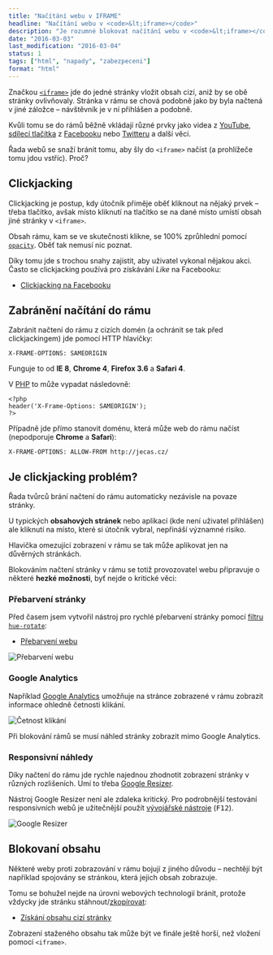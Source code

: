 ```yaml
---
title: "Načítání webu v IFRAME"
headline: "Načítání webu v <code>&lt;iframe></code>"
description: "Je rozumné blokovat načítání webu v <code>&lt;iframe></code>? Jaká jsou risika a výhody."
date: "2016-03-03"
last_modification: "2016-03-04"
status: 1
tags: ["html", "napady", "zabezpeceni"]
format: "html"
---
```


<p>Značkou <a href="/ramy#iframe"><code>&lt;iframe></code></a> jde do jedné stránky vložit obsah cizí, aniž by se obě stránky ovlivňovaly. Stránka v rámu se chová podobně jako by byla načtená v jiné záložce – návštěvník je v ní přihlášen a podobně.</p>

<p>Kvůli tomu se do rámů běžně vkládají různé prvky jako videa z <a href="/youtube">YouTube</a>, <a href="/sdileci-tlacitka">sdílecí tlačítka</a> z <a href="/facebook">Facebooku</a> nebo <a href="/twitter">Twitteru</a> a další věci.</p>

<p>Řada webů se snaží bránit tomu, aby šly do <code>&lt;iframe></code> načíst (a prohlížeče tomu jdou vstříc). Proč?</p>


<h2 id="clickjacking">Clickjacking</h2>

<p>Clickjacking je postup, kdy útočník přiměje oběť kliknout na nějaký prvek – třeba tlačítko, avšak místo kliknutí na tlačítko se na dané místo umístí obsah jiné stránky v <code>&lt;iframe></code>.</p>

<p>Obsah rámu, kam se ve skutečnosti klikne, se 100% zprůhlední pomocí <a href="/opacity"><code>opacity</code></a>. Oběť tak nemusí nic poznat.</p>

<p>Díky tomu jde s trochou snahy zajistit, aby uživatel vykonal nějakou akci. Často se clickjacking používá pro získávání <i>Like</i> na Facebooku:</p>

<div class="internal-content">
  <ul>
    <li><a href="/clickjacking">Clickjacking na Facebooku</a></li>
  </ul>
</div>




<h2 id="zabraneni">Zabránění načítání do rámu</h2>

<p>Zabránit načtení do rámu z cizích domén (a ochránit se tak před clickjackingem) jde pomocí HTTP hlavičky:</p>

<pre><code>X-FRAME-OPTIONS: SAMEORIGIN</code></pre>

<p>Funguje to od <b>IE 8</b>, <b>Chrome 4</b>, <b>Firefox 3.6</b> a <b>Safari 4</b>.</p>



<p>V <a href="/php">PHP</a> to může vypadat následovně:</p>

<pre><code>&lt;?php
header('X-Frame-Options: SAMEORIGIN');
?></code></pre>




<p>Případně jde přímo stanovit doménu, která může web do rámu načíst (nepodporuje <b>Chrome</b> a <b>Safari</b>):</p>

<pre><code>X-FRAME-OPTIONS: ALLOW-FROM http://jecas.cz/</code></pre>




<h2 id="problem">Je clickjacking problém?</h2>


<p>Řada tvůrců brání načtení do rámu automaticky nezávisle na povaze stránky.</p>

<p>U typických <b>obsahových stránek</b> nebo aplikací (kde není uživatel přihlášen) ale kliknutí na místo, které si útočník vybral, nepřináší významné risiko.</p>

<p>Hlavička omezující zobrazení v rámu se tak může aplikovat jen na důvěrných stránkách.</p>

<p>Blokováním načtení stránky v rámu se totiž provozovatel webu připravuje o některé <b>hezké možnosti</b>, byť nejde o kritické věci:</p>





<h3 id="prebarveni">Přebarvení stránky</h3>

<p>Před časem jsem vytvořil nástroj pro rychlé přebarvení stránky pomocí <a href="/filter#hue-rotate">filtru <code>hue-rotate</code></a>:</p>

<div class="external-content">
  <ul>
    <li><a href="https://kod.djpw.cz/jgub-">Přebarvení webu</a></li>
  </ul>
</div>


<p><img src="/files/nacitani-webu-iframe/prebarveni.png" alt="Přebarvení webu" class="border"></p>



























<h3 id="ga">Google Analytics</h3>

<p>Například <a href="/ga">Google Analytics</a> umožňuje na stránce zobrazené v rámu zobrazit informace ohledně četnosti klikání.</p>

<p><img src="/files/nacitani-webu-iframe/cetnost-kliku.png" alt="Četnost klikání" class="border"></p>





















<p>Při blokování rámů se musí náhled stránky zobrazit mimo Google Analytics.</p>



<h3 id="rwd">Responsivní náhledy</h3>

<p>Díky načtení do rámu jde rychle najednou zhodnotit zobrazení stránky v různých rozlišeních. Umí to třeba <a href="http://design.google.com/resizer">Google Resizer</a>.</p>

<p>Nástroj Google Resizer není ale zdaleka kritický. Pro podrobnější testování responsivních webů je užitečnější použít <a href="/vyvojarske-nastroje">vývojářské nástroje</a> (<kbd>F12</kbd>).</p>

<p><img src="/files/nacitani-webu-iframe/resizer.png" alt="Google Resizer" class="border"></p>























<h2 id="blokovani">Blokovaní obsahu</h2>

<p>Některé weby proti zobrazování v rámu bojují z jiného důvodu – nechtějí být například spojovány se stránkou, která jejich obsah zobrazuje.</p>

<p>Tomu se bohužel nejde na úrovni webových technologií bránit, protože vždycky jde stránku stáhnout/<a href="/kopirovani">zkopírovat</a>:</p>

<div class="internal-content">
  <ul>
    <li><a href="/stazeni-stranky">Získání obsahu cizí stránky</a></li>
  </ul>
</div>

<p>Zobrazení staženého obsahu tak může být ve finále ještě horší, než vložení pomocí <code>&lt;iframe></code>.</p>